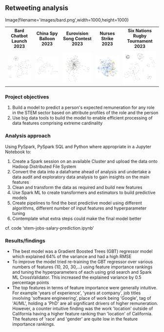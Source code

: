## Retweeting analysis

Image(filename='images/bard.png',width=1000,height=1000)

<table>
  <tr>
    <th>Bard Chatbot Launch 2023</th>
    <th>China Spy Balloon 2023</th>
    <th>Eurovision Song Contest 2023</th>
    <th>Nurses Strike 2023</th>
    <th>Six Nations Rugby Tournament 2023</th>
  </tr>
  <tr>
    <td><img src="images/bard.png" width="200"></td>
    <td><img src="images/ChinaSpyBalloon.png" width="200"></td>
    <td><img src="images/Eurovision.png" width="200"></td>
    <td><img src="images/NursesStrike.png" width="200"></td>
    <td><img src="images/SixNations.png" width="200"></td>
  </tr>
</table>

### Project objectives

1. Build a model to predict a person's expected remuneration for any role in the STEM sector based on attribute profiles of the role and the person
2. Use big data tools to build the model to enable efficient processing of data features comprising extreme cardinality
  
### Analysis approach

Using PySpark, PySpark SQL and Python where appropriate in a Jupyter Notebook to:
1. Create a Spark session on an available Cluster and upload the data onto Hadoop Distributed File System
2. Convert the data into a dataframe ahead of analysis and undertake a data audit and exploratory data analysis to gain insights on the main features
3. Clean and transform the data as required and build new features
4. Use Spark ML to create transformers and estimators to build predictive models
5. Create pipelines to find the best predictive model using different algorithms, different number of input features and hyperparameter tuning
6. Contemplate what extra steps could make the final model better

cf. code 'stem-jobs-salary-prediction.ipynb'

### Results/findings

- The best model was a Gradient Boosted Trees (GBT) regressor model which explained 64% of the variance and had a high RMSE
- To improve the model tried re-training the GBT regressor over various numbers of features (10, 20, 30,...) using feature importance rankings and tuning the hyperparameters of each using grid search and Spark ML CrossValidator. This increased the explained variance by 0.5 percentage points
- The top features in terms of feature importance were generally intuitive. For example 'years of experience', 'years at company', job titles involving 'software engineering', place of work being 'Google', tag of 'AI/ML', holding a 'PhD' are all significant drivers of higher remuneration. However, a counter intuitive finding was the work 'location' outside of California having a higher feature ranking than 'location' of California. The features of 'race' and 'gender' are quite low in the feature importance rankings.
